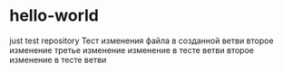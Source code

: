 # hello-world
just test repository
Тест изменения файла в созданной ветви
второе изменение
третье изменение
изменение в тесте ветви
второе изменение в тесте ветви
